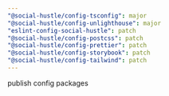 ```yaml
---
"@social-hustle/config-tsconfig": major
"@social-hustle/config-unlighthouse": major
"eslint-config-social-hustle": patch
"@social-hustle/config-postcss": patch
"@social-hustle/config-prettier": patch
"@social-hustle/config-storybook": patch
"@social-hustle/config-tailwind": patch
---
```


publish config packages
